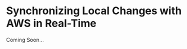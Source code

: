# Synchronizing Local Changes with AWS in Real-Time

Coming Soon...
<!-- Working with AWS Lambda introduces unique challenges compared to traditional server-based setups. Lambda functions are ephemeral and event-driven, terminating immediately after their tasks are completed. This nature complicates local development and testing.

To mitigate these issues, AWS developed the Serverless Application Model (SAM), which facilitates the deployment of serverless applications with YAML configurations and supports local emulation via the SAM CLI. However, SAM faces difficulties with complex applications, presents a steep learning curve, and its local testing features often fall short of replicating the complete AWS environment, potentially leading to inconsistencies.

To improve the development experience, Lambda Forge introduces a different solution. Instead of trying to locally emulate Lambda functions, Lambda Forge deploys a stub function to AWS and utilizes the [MQTT over Websockets](https://docs.aws.amazon.com/iot/latest/developerguide/protocols.html) protocol to establish a connection to a local server running on the developer's machine. This configuration proxies requests intended for the AWS Lambda function directly to the local environment, thereby facilitating an accurate replication of cloud conditions and enabling seamless local development.

## Live Development

To start the live development server, simply run:

```
forge live $FUNCTION-NAME
```

Lambda Forge automatically deploys a function that connects to your local machine and generates the necessary certificates to secure this connection. By default, it sets up an API Gateway endpoint to trigger the Lambda function. The endpoint is specified in your `config.py` file and can be accessed using any HTTP method. If the Lambda function isn’t linked to an API Gateway, the endpoint will default to the function's name.

Once the connection is established, any request sent to the generated URL will be redirected to your local machine. This allows your local Lambda function to receive and process requests in real time, enabling you to update, test, and modify your code on the fly.

Below is demonstrated a live development server for the `HelloWorld` function:

![](images/live-apigateway.gif)

Note that when the provided URL is accessed, the request is proxied to the local machine. This setup allows us to dynamically test and modify the response of the Lambda function in real-time, changing it from `Hello World!` to `Hello Lambda Forge Tutorial!`."

While the API Gateway is the default trigger for the live development, it's not the only trigger option available.

Currently, you can initiate live development sessions using the following triggers:

- Api Gateway
- SNS
- SQS
- Event Bridge
- S3

## Triggers

Unlike the API Gateway, which allows for straightforward testing via browsers or tools like Postman and Insomnia, alternative triggers such as SNS, S3, and CloudWatch Events are not as readily accessible. These triggers generally necessitate the use of custom code or involve manual setup via the AWS Management Console.

To make these triggers as approachable and easy to test as the API Gateway, Lambda Forge has introduced a dedicated CLI command. This command permits developers to publish messages directly to the trigger's configured resource. This functionality not only streamlines the testing process but also ensures that testing Lambda functions with various triggers is as simple and efficient as using the API Gateway.

To trigger a service, use the following command:

```
forge trigger $SERVICE_NAME
```

### Live Development with SNS

In your terminal, enter the following command to activate SNS as the trigger:

```
forge trigger sns
```

Open a new terminal tab and start the live server by running:

```
forge live HelloWorld --trigger sns
```

Those commands are going to set up two separate processes in different terminal tabs. Below, we illustrate how messages sent through the SNS trigger are processed by the live server.

![](images/sns-trigger.gif)
![](images/sns-live.gif)

When you send a message to the SNS trigger, it is automatically forwarded to the live topic and subsequently processed by the associated Lambda function. This ensures seamless integration and handling within your live development session. -->
